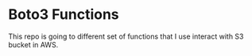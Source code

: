 # Boto3 Functions
This repo is going to different set of functions that I use interact with S3 bucket in AWS. 
